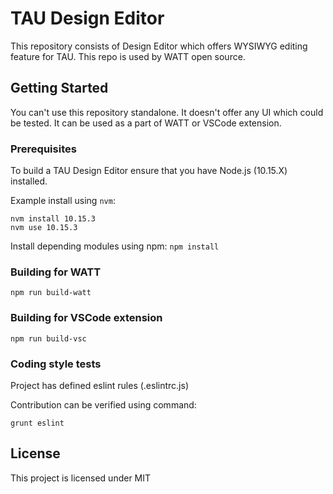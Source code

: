 TAU Design Editor
=================

This repository consists of Design Editor which offers WYSIWYG editing feature for TAU.
This repo is used by WATT open source.

## Getting Started

You can't use this repository standalone.
It doesn't offer any UI which could be tested. It can be used as a part of WATT or VSCode extension.

### Prerequisites

To build a TAU Design Editor ensure that you have Node.js (10.15.X) installed.

Example install using `nvm`:

```
nvm install 10.15.3
nvm use 10.15.3
```

Install depending modules using npm:
`npm install`

### Building for WATT
```
npm run build-watt
```
### Building for VSCode extension
```
npm run build-vsc
```
### Coding style tests

Project has defined eslint rules (.eslintrc.js)

Contribution can be verified using command:

`grunt eslint`

## License

This project is licensed under MIT
